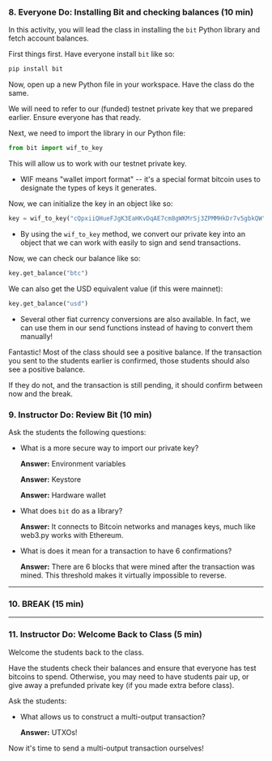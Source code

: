 ### 8. Everyone Do: Installing Bit and checking balances (10 min)

In this activity, you will lead the class in installing the `bit` Python library and fetch account balances.

First things first. Have everyone install `bit` like so:

```bash
pip install bit
```

Now, open up a new Python file in your workspace. Have the class do the same.

We will need to refer to our (funded) testnet private key that we prepared earlier. Ensure everyone has that ready.

Next, we need to import the library in our Python file:

```python
from bit import wif_to_key
```

This will allow us to work with our testnet private key.

* WIF means "wallet import format" -- it's a special format bitcoin uses to designate the types of keys it generates.

Now, we can initialize the key in an object like so:

```python
key = wif_to_key("cQpxiiQHueFJgK3EaHKvDqAE7cm8gWKMrSj3ZPMMHkDr7v5gbkQW")
```

* By using the `wif_to_key` method, we convert our private key into an object that we can work with easily to sign and send transactions.

Now, we can check our balance like so:

```python
key.get_balance("btc")
```

We can also get the USD equivalent value (if this were mainnet):

```python
key.get_balance("usd")
```

* Several other fiat currency conversions are also available.
  In fact, we can use them in our send functions instead of having to convert them manually!

Fantastic! Most of the class should see a positive balance. If the transaction you sent to the students earlier is confirmed,
those students should also see a positive balance.

If they do not, and the transaction is still pending, it should confirm between now and the break.

### 9. Instructor Do: Review Bit (10 min)

Ask the students the following questions:

* What is a more secure way to import our private key?

  **Answer:** Environment variables

  **Answer:** Keystore

  **Answer:** Hardware wallet

* What does `bit` do as a library?

  **Answer:** It connects to Bitcoin networks and manages keys, much like web3.py works with Ethereum.

* What is does it mean for a transaction to have 6 confirmations?

  **Answer:** There are 6 blocks that were mined after the transaction was mined.
  This threshold makes it virtually impossible to reverse.

- - -

### 10. BREAK (15 min)

- - -

### 11. Instructor Do: Welcome Back to Class (5 min)

Welcome the students back to the class.

Have the students check their balances and ensure that everyone has test bitcoins to spend. Otherwise, you may need
to have students pair up, or give away a prefunded private key (if you made extra before class).

Ask the students:

* What allows us to construct a multi-output transaction?

  **Answer:** UTXOs!

Now it's time to send a multi-output transaction ourselves!
